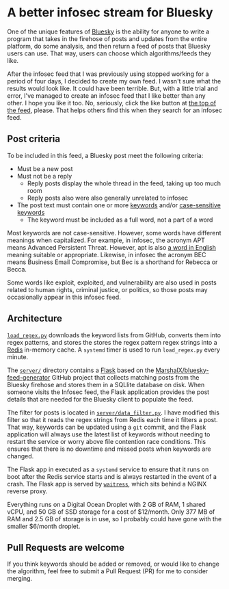 # A better infosec stream for Bluesky

One of the unique features of [Bluesky](https://bsky.social) is the ability for anyone to write a program that takes in the firehose of posts and updates from the entire platform, do some analysis, and then return a feed of posts that Bluesky users can use. That way, users can choose which algorithms/feeds they like.

After the infosec feed that I was previously using stopped working for a period of four days, I decided to create my own feed. I wasn't sure what the results would look like. It could have been terrible. But, with a little trial and error, I've managed to create an infosec feed that I like better than any other. I hope you like it too. No, seriously, click the like button at [the top of the feed](https://bsky.app/profile/seanthegeek.net/feed/infosec), please. That helps others find this when they search for an infosec feed.

## Post criteria

To be included in this feed, a Bluesky post meet the following criteria:

- Must be a new post
- Must not be a reply
  - Reply posts display the whole thread in the feed, taking up too much room
  - Reply posts also were also generally unrelated to infosec
- The post text must contain one or more [keywords](https://github.com/seanthegeek/bluesky-infosec-feed/blob/main/keywords.txt) and/or [case-sensitive keywords](https://github.com/seanthegeek/bluesky-infosec-feed/blob/main/keywords_case_sensitive.txt)
  - The keyword must be included as a full word, not a part of a word

Most keywords are not case-sensitive. However, some words have different meanings when capitalized. For example, in infosec, the acronym APT means Advanced Persistent Threat. However, apt is also [a word in English](https://www.merriam-webster.com/dictionary/apt) meaning suitable or appropriate. Likewise, in infosec the acronym BEC means Business Email Compromise, but Bec is a shorthand for Rebecca or Becca.

Some words like exploit, exploited, and vulnerability are also used in posts related to human rights, criminal justice, or politics, so those posts may occasionally appear in this infosec feed.

## Architecture

[`load_regex.py`](https://github.com/seanthegeek/bluesky-infosec-feed/blob/main/load_regex.py) downloads the keyword lists from GitHub, converts them into regex patterns, and stores the stores the regex pattern regex strings into a [Redis](https://redis.io/) in-memory cache. A `systemd` timer is used to run `load_regex.py` every minute.

The [`server/`](https://github.com/seanthegeek/bluesky-infosec-feed/tree/main/server) directory contains a [Flask](https://flask.palletsprojects.com/en/stable/) based on the [MarshalX/bluesky-feed-generator]( MarshalX/bluesky-feed-generator) GitHub project that collects matching posts from the Bluesky firehose and stores them in a SQLlite database on disk. When someone visits the Infosec feed, the Flask application provides the post details that are needed for the Bluesky client to populate the feed.

The filter for posts is located in [`server/data_filter.py`](https://github.com/seanthegeek/bluesky-infosec-feed/blob/main/server/data_filter.py). I have modified this filter so that it reads the regex strings from Redis each time it filters a post. That way, keywords can be updated using a `git` commit, and the Flask application will always use the latest list of keywords without needing to restart the service or worry above file contention race conditions. This ensures that there is no downtime and missed posts when keywords are changed.

The Flask app in executed as a `systemd` service to ensure that it runs on boot after the Redis service starts and is always restarted in the event of a crash. The Flask app is served by [`waitress`](https://flask.palletsprojects.com/en/stable/deploying/waitress/), which sits behind a NGINX reverse proxy.

Everything runs on a Digital Ocean Droplet with 2 GB of RAM, 1 shared vCPU, and 50 GB of SSD storage for a cost of $12/month. Only 377 MB of RAM and 2.5 GB of storage is in use, so I probably could have gone with the smaller $6/month droplet.

## Pull Requests are welcome

If you think keywords should be added or removed, or would like to change the algorithm, feel free to submit a Pull Request (PR) for me to consider merging.
